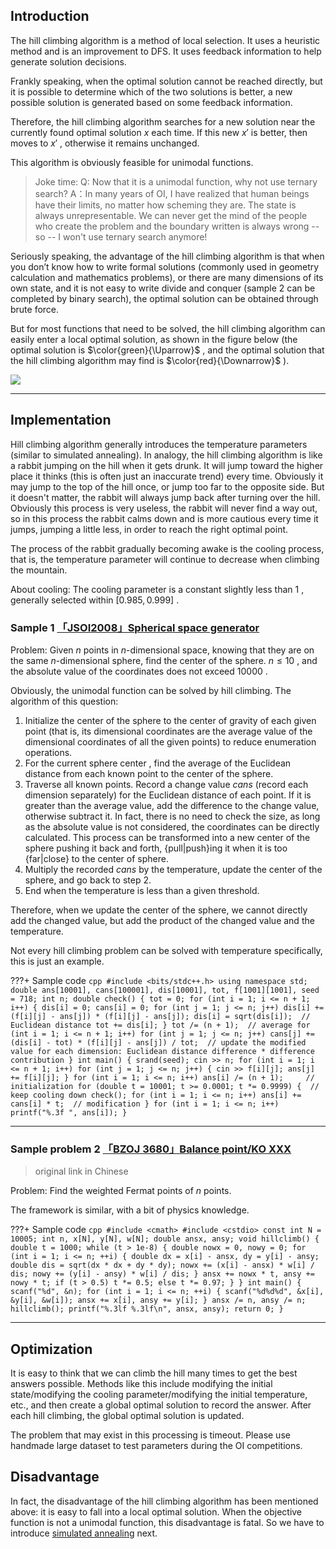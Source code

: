 ## Introduction

The hill climbing algorithm is a method of local selection. It uses a heuristic method and is an improvement to DFS. It uses feedback information to help generate solution decisions.

Frankly speaking, when the optimal solution cannot be reached directly, but it is possible to determine which of the two solutions is better, a new possible solution is generated based on some feedback information.

Therefore, the hill climbing algorithm searches for a new solution near the currently found optimal solution $x$ each time. If this new $x'$ is better, then moves to $x'$ , otherwise it remains unchanged.

This algorithm is obviously feasible for unimodal functions.

> Joke time:
> Q: Now that it is a unimodal function, why not use ternary search?
> A：In many years of OI, I have realized that human beings have their limits, no matter how scheming they are. The state is always unrepresentable. We can never get the mind of the people who create the problem and the boundary written is always wrong -- so -- I won't use ternary search anymore!

Seriously speaking, the advantage of the hill climbing algorithm is that when you don’t know how to write formal solutions (commonly used in geometry calculation and mathematics problems), or there are many dimensions of its own state, and it is not easy to write divide and conquer (sample 2 can be completed by binary search), the optimal solution can be obtained through brute force.

But for most functions that need to be solved, the hill climbing algorithm can easily enter a local optimal solution, as shown in the figure below (the optimal solution is $\color{green}{\Uparrow}$ , and the optimal solution that the hill climbing algorithm may find is $\color{red}{\Downarrow}$ ).

![](./images/hill-climbing.png)

* * *

## Implementation

Hill climbing algorithm generally introduces the temperature parameters (similar to simulated annealing). In analogy, the hill climbing algorithm is like a rabbit jumping on the hill when it gets drunk. It will jump toward the higher place it thinks (this is often just an inaccurate trend) every time. Obviously it may jump to the top of the hill once, or jump too far to the opposite side. But it doesn't matter, the rabbit will always jump back after turning over the hill. Obviously this process is very useless, the rabbit will never find a way out, so in this process the rabbit calms down and is more cautious every time it jumps, jumping a little less, in order to reach the right optimal point.

The process of the rabbit gradually becoming awake is the cooling process, that is, the temperature parameter will continue to decrease when climbing the mountain.

About cooling: The cooling parameter is a constant slightly less than $1$ , generally selected within $[0.985, 0.999]$ .

### Sample 1 [「JSOI2008」Spherical space generator](https://www.luogu.com.cn/problem/P4035) 

Problem: Given $n$ points in $n$-dimensional space, knowing that they are on the same $n$-dimensional sphere, find the center of the sphere. $n \leq 10$ , and the absolute value of the coordinates does not exceed $10000$ .

Obviously, the unimodal function can be solved by hill climbing. The algorithm of this question:

1. Initialize the center of the sphere to the center of gravity of each given point (that is, its dimensional coordinates are the average value of the dimensional coordinates of all the given points) to reduce enumeration operations.
2. For the current sphere center , find the average of the Euclidean distance from each known point to the center of the sphere.
3. Traverse all known points. Record a change value $\textit{cans}$ (record each dimension separately) for the Euclidean distance of each point. If it is greater than the average value, add the difference to the change value, otherwise subtract it. In fact, there is no need to check the size, as long as the absolute value is not considered, the coordinates can be directly calculated. This process can be transformed into a new center of the sphere pushing it back and forth, {pull|push}ing it when it is too {far|close} to the center of sphere.
4. Multiply the recorded $\textit{cans}$ by the temperature, update the center of the sphere, and go back to step 2.
5. End when the temperature is less than a given threshold.

Therefore, when we update the center of the sphere, we cannot directly add the changed value, but add the product of the changed value and the temperature.

Not every hill climbing problem can be solved with temperature specifically, this is just an example.

???+ Sample code
    ```cpp
    #include <bits/stdc++.h>
    using namespace std;
    double ans[10001], cans[100001], dis[10001], tot, f[1001][1001], seed = 718;
    int n;
    double check() {
      tot = 0;
      for (int i = 1; i <= n + 1; i++) {
        dis[i] = 0;
        cans[i] = 0;
        for (int j = 1; j <= n; j++)
          dis[i] += (f[i][j] - ans[j]) * (f[i][j] - ans[j]);
        dis[i] = sqrt(dis[i]);  // Euclidean distance
        tot += dis[i];
      }
      tot /= (n + 1);  // average
      for (int i = 1; i <= n + 1; i++)
        for (int j = 1; j <= n; j++)
          cans[j] += (dis[i] - tot) * (f[i][j] - ans[j]) /
                     tot;  // update the modified value for each dimension: Euclidean distance difference * difference contribution
    }
    int main() {
      srand(seed);
      cin >> n;
      for (int i = 1; i <= n + 1; i++)
        for (int j = 1; j <= n; j++) {
          cin >> f[i][j];
          ans[j] += f[i][j];
        }
      for (int i = 1; i <= n; i++) ans[i] /= (n + 1);     // initialization
      for (double t = 10001; t >= 0.0001; t *= 0.9999) {  // keep cooling down
        check();
        for (int i = 1; i <= n; i++) ans[i] += cans[i] * t;  // modification
      }
      for (int i = 1; i <= n; i++) printf("%.3f ", ans[i]);
    }
    ```

* * *

### Sample problem 2 [「BZOJ 3680」Balance point/KO XXX](https://www.luogu.com.cn/problem/P1337) 

> original link in Chinese

Problem: Find the weighted Fermat points of $n$ points.

The framework is similar, with a bit of physics knowledge.

???+ Sample code
    ```cpp
    #include <cmath>
    #include <cstdio>
    const int N = 10005;
    int n, x[N], y[N], w[N];
    double ansx, ansy;
    void hillclimb() {
      double t = 1000;
      while (t > 1e-8) {
        double nowx = 0, nowy = 0;
        for (int i = 1; i <= n; ++i) {
          double dx = x[i] - ansx, dy = y[i] - ansy;
          double dis = sqrt(dx * dx + dy * dy);
          nowx += (x[i] - ansx) * w[i] / dis;
          nowy += (y[i] - ansy) * w[i] / dis;
        }
        ansx += nowx * t, ansy += nowy * t;
        if (t > 0.5)
          t *= 0.5;
        else
          t *= 0.97;
      }
    }
    int main() {
      scanf("%d", &n);
      for (int i = 1; i <= n; ++i) {
        scanf("%d%d%d", &x[i], &y[i], &w[i]);
        ansx += x[i], ansy += y[i];
      }
      ansx /= n, ansy /= n;
      hillclimb();
      printf("%.3lf %.3lf\n", ansx, ansy);
      return 0;
    }
    ```

* * *

## Optimization

It is easy to think that we can climb the hill many times to get the best answers possible. Methods like this include modifying the initial state/modifying the cooling parameter/modifying the initial temperature, etc., and then create a global optimal solution to record the answer. After each hill climbing, the global optimal solution is updated.

The problem that may exist in this processing is timeout. Please use handmade large dataset to test parameters during the OI competitions.

## Disadvantage

In fact, the disadvantage of the hill climbing algorithm has been mentioned above: it is easy to fall into a local optimal solution. When the objective function is not a unimodal function, this disadvantage is fatal. So we have to introduce [simulated annealing](./simulated-annealing.md) next.